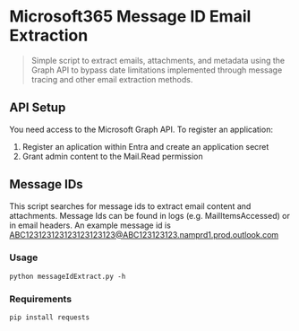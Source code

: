 # Microsoft365 Message ID Email Extraction
> Simple script to extract emails, attachments, and metadata using the Graph API to bypass date limitations implemented through message tracing and other email extraction methods.
## API Setup
You need access to the Microsoft Graph API. To register an application:
1. Register an aplication within Entra and create an application secret
2. Grant admin content to the Mail.Read permission
## Message IDs
This script searches for message ids to extract email content and attachments.  Message Ids can be found in logs (e.g. MailItemsAccessed) or in email headers.  An example message id is <ABC123123123123123123123@ABC123123123.namprd1.prod.outlook.com>
### Usage
```
python messageIdExtract.py -h
```
### Requirements
```
pip install requests
```